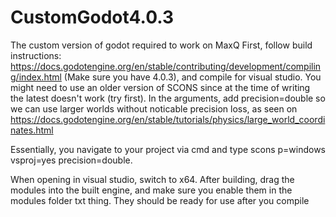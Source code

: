 # CustomGodot4.0.3
 The custom version of godot required to work on MaxQ
 First, follow build instructions: https://docs.godotengine.org/en/stable/contributing/development/compiling/index.html (Make sure you have 4.0.3), and compile for visual studio.
 You might need to use an older version of SCONS since at the time of writing the latest doesn't work (try first). In the arguments, add precision=double so we can use larger worlds
 without noticable precision loss, as seen on https://docs.godotengine.org/en/stable/tutorials/physics/large_world_coordinates.html

 Essentially, you navigate to your project via cmd and type scons p=windows vsproj=yes precision=double.

 When opening in visual studio, switch to x64.
 After building, drag the modules into the built engine, and make sure you enable them in the modules folder txt thing. They should be ready for use after you compile